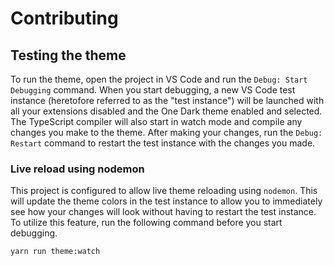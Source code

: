 # Contributing

## Testing the theme

To run the theme, open the project in VS Code and run the
`Debug: Start Debugging` command. When you start debugging, a new VS Code test
instance \(heretofore referred to as the "test instance"\) will be launched with
all your extensions disabled and the One Dark theme enabled and selected. The
TypeScript compiler will also start in watch mode and compile any changes you
make to the theme. After making your changes, run the `Debug: Restart` command
to restart the test instance with the changes you made.

### Live reload using nodemon

This project is configured to allow live theme reloading using `nodemon`. This
will update the theme colors in the test instance to allow you to immediately
see how your changes will look without having to restart the test instance. To
utilize this feature, run the following command before you start debugging.

```bash
yarn run theme:watch
```
